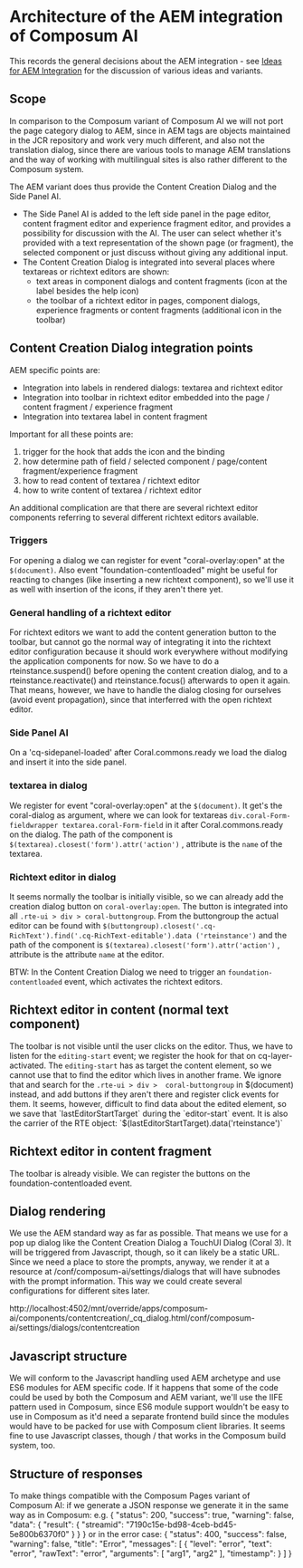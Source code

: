 # Architecture of the AEM integration of Composum AI

This records the general decisions about the AEM integration - see [Ideas for AEM Integration](AEMIntegrationIdeas.md)
for the discussion of various ideas and variants.

## Scope

In comparison to the Composum variant of Composum AI we will not port the page category dialog to AEM, since in AEM
tags are objects maintained in the JCR repository and work very much different, and also not the translation dialog,
since there are various tools to manage AEM translations and the way of working with multilingual sites is also
rather different to the Composum system.

The AEM variant does thus provide the Content Creation Dialog and the Side Panel AI.

- The Side Panel AI is added to
  the left side panel in the page editor, content fragment editor and experience fragment editor, and provides a
  possibility for discussion with the AI. The user can select whether it's provided with a text representation of the
  shown page (or fragment), the selected component or just discuss without giving any additional input.
- The Content Creation Dialog is integrated into several places where textareas or richtext editors are shown:
    - text areas in component dialogs and content fragments (icon at the label besides the help icon)
    - the toolbar of a richtext editor in pages, component dialogs, experience fragments or content fragments
      (additional icon in the toolbar)

## Content Creation Dialog integration points

AEM specific points are:

- Integration into labels in rendered dialogs: textarea and richtext editor
- Integration into toolbar in richtext editor embedded into the page / content fragment / experience fragment
- Integration into textarea label in content fragment

Important for all these points are:

1. trigger for the hook that adds the icon and the binding
2. how determine path of field / selected component / page/content fragment/experience fragment
3. how to read content of textarea / richtext editor
4. how to write content of textarea / richtext editor

An additional complication are that there are several richtext editor components referring to several
different richtext editors available.

### Triggers

For opening a dialog we can register for event "coral-overlay:open" at the `$(document)`.
Also event "foundation-contentloaded" might be useful for reacting to changes (like inserting a new richtext
component), so we'll use it as well with insertion of the icons, if they aren't there yet.

### General handling of a richtext editor

For richtext editors we want to add the content generation button to the toolbar, but cannot go the normal way of
integrating it into the richtext editor configuration because it should work everywhere without modifying the
application components for now. So we have to do a rteinstance.suspend() before opening the content creation dialog,
and to a rteinstance.reactivate() and rteinstance.focus() afterwards to open it again. That means, however, we have
to handle the dialog closing for ourselves (avoid event propagation), since that interferred with the open richtext
editor.

### Side Panel AI

On a 'cq-sidepanel-loaded' after Coral.commons.ready we load the dialog and insert it into the side panel.

### textarea in dialog

We register for event "coral-overlay:open" at the `$(document)`. It get's the coral-dialog as argument, where we can
look for textareas `div.coral-Form-fieldwrapper textarea.coral-Form-field` in it after Coral.commons.ready on the
dialog. The path of the component is `$(textarea).closest('form').attr('action')` , attribute is the `name` of the
textarea.

### Richtext editor in dialog

It seems normally the toolbar is initially visible, so we can already add the creation dialog button on
`coral-overlay:open`. The button is integrated into all `.rte-ui > div > coral-buttongroup`. From the buttongroup
the actual editor can be found with `$(buttongroup).closest('.cq-RichText').find('.cq-RichText-editable').data
('rteinstance')` and the path of the component is `$(textarea).closest('form').attr('action')` , attribute is the
attribute `name` at the editor.

BTW: In the Content Creation Dialog we need to trigger an `foundation-contentloaded` event, which activates the
richtext editors.

## Richtext editor in content (normal text component)

The toolbar is not visible until the user clicks on the editor. Thus, we have to listen for the `editing-start` event;
we register the hook for that on cq-layer-activated. The `editing-start` has as target the content element, so we 
cannot use that to find the editor which lives in another frame. We ignore that and search for the `.rte-ui > div > 
coral-buttongroup` in $(document) instead, and add buttons if they aren't there and register click events for them.
It seems, however, difficult to find data about the edited element, so we save that `lastEditorStartTarget` 
during the `editor-start` event. It is also the carrier of the RTE object: `$(lastEditorStartTarget).data('rteinstance')`

## Richtext editor in content fragment

The toolbar is already visible. We can register the buttons on the foundation-contentloaded event.

## Dialog rendering

We use the AEM standard way as far as possible. That means we use for a pop up dialog like the Content Creation
Dialog a TouchUI Dialog (Coral 3). It will be triggered from Javascript, though, so it can likely be a static URL.
Since we need a place to store the prompts, anyway, we render it at a resource at
/conf/composum-ai/settings/dialogs that will have subnodes with the prompt information. This way we could create
several configurations for different sites later.

http://localhost:4502/mnt/override/apps/composum-ai/components/contentcreation/_cq_dialog.html/conf/composum-ai/settings/dialogs/contentcreation

## Javascript structure

We will conform to the Javascript handling used AEM archetype and use ES6 modules for AEM specific code. If it
happens that some of the code could be used by both the Composum and AEM variant, we'll use the IIFE pattern used in
Composum, since ES6 module support wouldn't be easy to use in Composum as it'd need a separate frontend build since
the modules would have to be packed for use with Composum client libraries. It seems fine to use Javascript classes,
though / that works in the Composum build system, too.

## Structure of responses

To make things compatible with the Composum Pages variant of Composum AI: if we generate a JSON response we generate
it in the same way as in Composum: e.g.
{
"status": 200,
"success": true,
"warning": false,
"data": {
"result": {
"streamid": "7190c15e-bd98-4ceb-bd45-5e800b6370f0"
}
}
}
or in the error case:
{
"status": 400,
"success": false,
"warning": false,
"title": "Error",
"messages": [
{
"level": "error",
"text": "error",
"rawText": "error",
"arguments": [
"arg1",
"arg2"
],
"timestamp": <timestamp>
}
]
}
